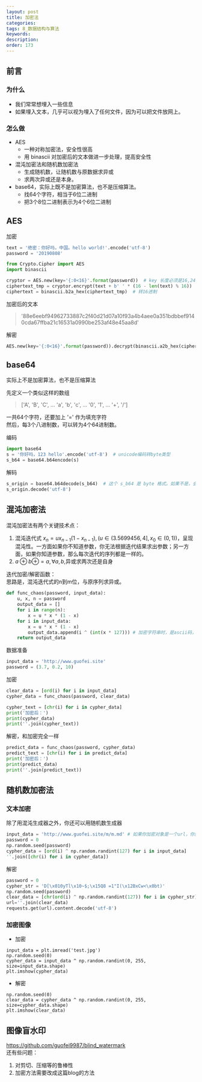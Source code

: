 ```yaml
---
layout: post
title: 加密法
categories:
tags: 8_数据结构与算法
keywords:
description:
order: 173
---
```



## 前言
### 为什么
- 我们常常想埋入一些信息
- 如果埋入文本，几乎可以视为埋入了任何文件，因为可以把文件放网上。

### 怎么做
- AES
    - 一种对称加密法，安全性很高
    - 用 binascii 对加密后的文本做进一步处理，提高安全性
- 混沌加密法和随机数加密法
    - 生成随机数，让随机数与原数据求异或
    - 求两次异或还是本身。
- base64，实际上既不是加密算法，也不是压缩算法。
    - 找64个字符，相当于6位二进制
    - 把3个8位二进制表示为4个6位二进制



## AES

加密
```py
text = '绝密：你好吗，中国。hello world!'.encode('utf-8')
password = '20190808'

from Crypto.Cipher import AES
import binascii

cryptor = AES.new(key='{:0<16}'.format(password))  # key 长度必须是16,24,32 长度的 byte 格式
ciphertext_tmp = cryptor.encrypt(text + b' ' * (16 - len(text) % 16))  # 明文的长度必须是16的整数倍
ciphertext = binascii.b2a_hex(ciphertext_tmp)  # 转16进制
```
加密后的文本
>'88e6eebf94962733887c2f40d21d07a10f93a4b4aee0a351bdbbef9140cda67ffba21c16531a0990be253af48e45aa8d'


解密
```py
AES.new(key='{:0<16}'.format(password)).decrypt(binascii.a2b_hex(ciphertext)).decode('utf-8') # key 长度必须是16,24,32 长度的 byte 格式
```





## base64
实际上不是加密算法，也不是压缩算法

先定义一个类似这样的数组
>['A', 'B', 'C', ... 'a', 'b', 'c', ... '0', '1', ... '+', '/']

一共64个字符，还要加上 '=' 作为填充字符  
然后，每3个八进制数，可以转为4个64进制数。  


编码
```py
import base64
s = '你好吗，123 hello'.encode('utf-8')  # unicode编码转byte类型
s_b64 = base64.b64encode(s)
```

解码
```py
s_origin = base64.b64decode(s_b64)  # 这个 s_b64 是 byte 格式。如果不是，会自动转为 byte 格式，结果不变
s_origin.decode('utf-8')
```


## 混沌加密法
混沌加密法有两个关键技术点：
1. 混沌迭代式 $x_n=ux_{n-1}(1-x_{n-1}),(u \in (3.5699456,4],x_0 \in (0,1))$，呈现混沌性。一方面如果你不知道参数，你无法根据迭代结果求出参数；另一方面，如果你知道参数，那么每次迭代的序列都是一样的。
2. $a\oplus b \oplus=a,\forall a,b$,异或求两次还是自身


迭代加密/解密函数：  
思路是，混沌迭代式的n到m位，与原序列求异或。
```py
def func_chaos(password, input_data):
    u, x, n = password
    output_data = []
    for i in range(n):
        x = u * x * (1 - x)
    for i in input_data:
        x = u * x * (1 - x)
        output_data.append(i ^ (int(x * 127))) # 加密字符串时，是ascii码，所以是127。加密图像用255
    return output_data
```

数据准备
```py
input_data = 'http://www.guofei.site'
password = (3.7, 0.2, 10)
```

加密
```py
clear_data = [ord(i) for i in input_data]
cypher_data = func_chaos(password, clear_data)

cypher_text = [chr(i) for i in cypher_data]
print('加密后：')
print(cypher_data)
print(''.join(cypher_text))
```

解密，和加密完全一样
```py
predict_data = func_chaos(password, cypher_data)
predict_text = [chr(i) for i in predict_data]
print('加密后：')
print(predict_data)
print(''.join(predict_text))
```

## 随机数加密法
### 文本加密
除了用混沌生成器之外，你还可以用随机数生成器


```py
input_data = 'http://www.guofei.site/m/m.md' # 如果你加密对象是一个url，你就能存入大量信息
password = 0
np.random.seed(password)
cypher_data = [ord(i) ^ np.random.randint(127) for i in input_data]
''.join([chr(i) for i in cypher_data])
```

解密
```py
password = 0
cypher_str = 'D[\x010yTl\x10~$;\x15Q8 =1"I(\x12BxCw<\x0bt)'
np.random.seed(password)
clear_data = [chr(ord(i) ^ np.random.randint(127)) for i in cypher_str]
url=''.join(clear_data)
requests.get(url).content.decode('utf-8')
```

### 加密图像
- 加密
```
input_data = plt.imread('test.jpg')
np.random.seed(0)
cypher_data = input_data ^ np.random.randint(0, 255, size=input_data.shape)
plt.imshow(cypher_data)
```
- 解密
```
np.random.seed(0)
clear_data = cypher_data ^ np.random.randint(0, 255, size=cypher_data.shape)
plt.imshow(clear_data)
```

## 图像盲水印
https://github.com/guofei9987/blind_watermark  
还有些问题：
1. 对剪切、压缩等的鲁棒性
2. 加密方法需要改成这篇blog的方法
